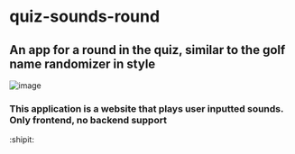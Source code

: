 # quiz-sounds-round
## An app for a round in the quiz, similar to the golf name randomizer in style

![image](https://user-images.githubusercontent.com/56073739/100447054-cb18bd80-30a7-11eb-96d3-437f5e1222f7.png)

### This application is a website that plays user inputted sounds. Only frontend, no backend support

:shipit:
